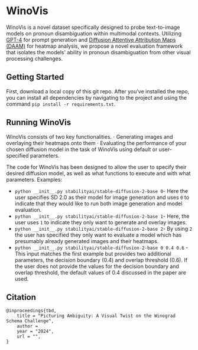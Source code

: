 # WinoVis

WinoVis is a novel dataset specifically designed to probe text-to-image models on pronoun disambiguation within multimodal contexts. Utilizing [GPT-4](https://openai.com/index/gpt-4-research/) for prompt generation and [Diffusion Attentive Attribution Maps (DAAM)](https://github.com/castorini/daam) for heatmap analysis, we propose a novel evaluation framework that isolates the models' ability in pronoun disambiguation from other visual processing challenges.

## Getting Started
First, download a local copy of this git repo. After you've installed the repo, you can install all dependencies by navigating to the project and using the command `pip install -r requirements.txt`.

## Running WinoVis
WinoVis consists of two key functionalities. 
  ⋅ Generating images and overlaying their heatmaps onto them
  ⋅ Evaluating the performance of your chosen diffusion model in the task of WinoVis using default or user-specified parameters.
  
The code for WinoVis has been designed to allow the user to specify their desired diffusion model, as well as what functions to execute and with what parameters.
Examples:
  * `python __init__.py stabilityai/stable-diffusion-2-base 0`- Here the user specifies SD 2.0 as their model for image generation and uses `0` to indicate that they would like to run both image generation and model evaluation.
  * `python __init__.py stabilityai/stable-diffusion-2-base 1`- Here, the user uses `1` to indicate they only want to generate and overlay images.
  * `python __init__.py stabilityai/stable-diffusion-2-base 2`- By using `2` the user has specified they only want to evaluate a model which has presumably already generated images and their heatmaps.
  * `python __init__.py stabilityai/stable-diffusion-2-base 0 0.4 0.6` - This input matches the first example but provides two additional parameters, the decision boundary (0.4) and overlap threshold (0.6).
If the user does not provide the values for the decision boundary and overlap threshold, the default values of 0.4 discussed in the paper are used.

## Citation
```
@inproceedings{tbd,
    title = "Picturing Ambiguity: A Visual Twist on the Winograd Schema Challenge",
    author = 
    year = "2024",
    url = "",
}
```
